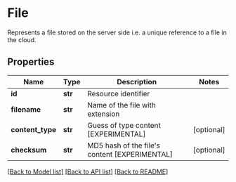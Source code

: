 # File

Represents a file stored on the server side i.e. a unique reference to a file in the cloud.
## Properties
| Name             | Type    | Description                                       | Notes      |
| ---------------- | ------- | ------------------------------------------------- | ---------- |
| **id**           | **str** | Resource identifier                               |
| **filename**     | **str** | Name of the file with extension                   |
| **content_type** | **str** | Guess of type content [EXPERIMENTAL]              | [optional] |
| **checksum**     | **str** | MD5 hash of the file&#39;s content [EXPERIMENTAL] | [optional] |

[[Back to Model list]](../README.md#documentation-for-models) [[Back to API list]](../README.md#documentation-for-api-endpoints) [[Back to README]](../README.md)


